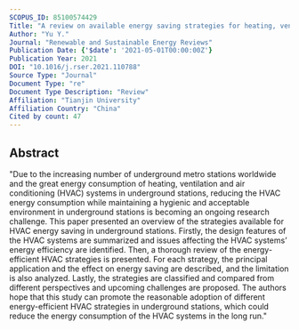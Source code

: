 ```yaml
---
SCOPUS_ID: 85100574429
Title: "A review on available energy saving strategies for heating, ventilation and air conditioning in underground metro stations"
Author: "Yu Y."
Journal: "Renewable and Sustainable Energy Reviews"
Publication Date: {'$date': '2021-05-01T00:00:00Z'}
Publication Year: 2021
DOI: "10.1016/j.rser.2021.110788"
Source Type: "Journal"
Document Type: "re"
Document Type Description: "Review"
Affiliation: "Tianjin University"
Affiliation Country: "China"
Cited by count: 47
---
```


## Abstract
"Due to the increasing number of underground metro stations worldwide and the great energy consumption of heating, ventilation and air conditioning (HVAC) systems in underground stations, reducing the HVAC energy consumption while maintaining a hygienic and acceptable environment in underground stations is becoming an ongoing research challenge. This paper presented an overview of the strategies available for HVAC energy saving in underground stations. Firstly, the design features of the HVAC systems are summarized and issues affecting the HVAC systems’ energy efficiency are identified. Then, a thorough review of the energy-efficient HVAC strategies is presented. For each strategy, the principal application and the effect on energy saving are described, and the limitation is also analyzed. Lastly, the strategies are classified and compared from different perspectives and upcoming challenges are proposed. The authors hope that this study can promote the reasonable adoption of different energy-efficient HVAC strategies in underground stations, which could reduce the energy consumption of the HVAC systems in the long run."
